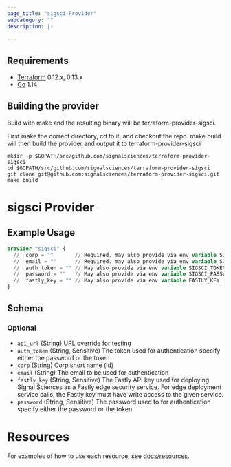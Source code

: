 ```yaml
---
page_title: "sigsci Provider"
subcategory: ""
description: |-
  
---
```


## Requirements
* [Terraform](https://www.terraform.io/downloads.html) 0.12.x, 0.13.x
* [Go](https://golang.org/doc/install) 1.14

## Building the provider
Build with make and the resulting binary will be terraform-provider-sigsci.

First make the correct directory, cd to it, and checkout the repo.  make build will then build the provider and output it to terraform-provider-sigsci
```shell script
mkdir -p $GOPATH/src/github.com/signalsciences/terraform-provider-sigsci
cd $GOPATH/src/github.com/signalsciences/terraform-provider-sigsci
git clone git@github.com:signalsciences/terraform-provider-sigsci.git
make build
```

# sigsci Provider



## Example Usage

```terraform
provider "sigsci" {
  //  corp = ""       // Required. may also provide via env variable SIGSCI_CORP
  //  email = ""      // Required. may also provide via env variable SIGSCI_EMAIL
  //  auth_token = "" // May also provide via env variable SIGSCI_TOKEN
  //  password = ""   // May also provide via env variable SIGSCI_PASSWORD
  //  fastly_key = "" // May also provide via env variable FASTLY_KEY. Required for Edge Deployments functionality.
}
```

<!-- schema generated by tfplugindocs -->
## Schema

### Optional

- `api_url` (String) URL override for testing
- `auth_token` (String, Sensitive) The token used for authentication specify either the password or the token
- `corp` (String) Corp short name (id)
- `email` (String) The email to be used for authentication
- `fastly_key` (String, Sensitive) The Fastly API key used for deploying Signal Sciences as a Fastly edge security service. For edge deployment service calls, the Fastly key must have write access to the given service.
- `password` (String, Sensitive) The password used to for authentication specify either the password or the token

# Resources

For examples of how to use each resource, see [docs/resources](docs/resources).
